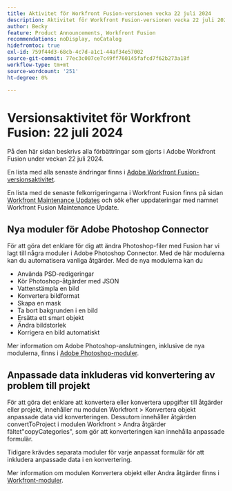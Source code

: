 ```yaml
---
title: Aktivitet för Workfront Fusion-versionen vecka 22 juli 2024
description: Aktivitet för Workfront Fusion-versionen vecka 22 juli 2024
author: Becky
feature: Product Announcements, Workfront Fusion
recommendations: noDisplay, noCatalog
hidefromtoc: true
exl-id: 759f44d3-68cb-4c7d-a1c1-44af34e57002
source-git-commit: 77ec3c007ce7c49ff760145fafcd7f62b273a18f
workflow-type: tm+mt
source-wordcount: '251'
ht-degree: 0%

---
```


# Versionsaktivitet för Workfront Fusion: 22 juli 2024

På den här sidan beskrivs alla förbättringar som gjorts i Adobe Workfront Fusion under veckan 22 juli 2024.

En lista med alla senaste ändringar finns i [Adobe Workfront Fusion-versionsaktivitet](/help/workfront-fusion/fusion-product-releases/fusion-release-activity.md).

En lista med de senaste felkorrigeringarna i Workfront Fusion finns på sidan [Workfront Maintenance Updates](https://experienceleague.adobe.com/docs/workfront-known-issues/releases/current-updates.html?lang=sv-SE) och sök efter uppdateringar med namnet Workfront Fusion Maintenance Update.

## Nya moduler för Adobe Photoshop Connector

För att göra det enklare för dig att ändra Photoshop-filer med Fusion har vi lagt till några moduler i Adobe Photoshop Connector. Med de här modulerna kan du automatisera vanliga åtgärder. Med de nya modulerna kan du

* Använda PSD-redigeringar
* Kör Photoshop-åtgärder med JSON
* Vattenstämpla en bild
* Konvertera bildformat
* Skapa en mask
* Ta bort bakgrunden i en bild
* Ersätta ett smart objekt
* Ändra bildstorlek
* Korrigera en bild automatiskt

Mer information om Adobe Photoshop-anslutningen, inklusive de nya modulerna, finns i [Adobe Photoshop-moduler](/help/workfront-fusion/references/apps-and-modules/adobe-connectors/adobe-photoshop-modules.md).

## Anpassade data inkluderas vid konvertering av problem till projekt

För att göra det enklare att konvertera eller konvertera uppgifter till åtgärder eller projekt, innehåller nu modulen Workfront > Konvertera objekt anpassade data vid konverteringen. Dessutom innehåller åtgärden convertToProject i modulen Workfront > Andra åtgärder fältet&quot;copyCategories&quot;, som gör att konverteringen kan innehålla anpassade formulär.

Tidigare krävdes separata moduler för varje anpassat formulär för att inkludera anpassade data i en konvertering.

Mer information om modulen Konvertera objekt eller Andra åtgärder finns i [Workfront-moduler](/help/workfront-fusion/references/apps-and-modules/adobe-connectors/workfront-modules.md).
